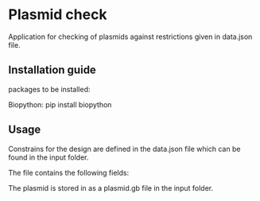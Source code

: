 
# Plasmid check

Application for checking of plasmids against restrictions given in data.json file.



## Installation guide

packages to be installed:

Biopython: pip install biopython


## Usage

Constrains for the design are defined in the data.json file which can be found in the input folder. 

The file contains the following fields:


The plasmid is stored in as a plasmid.gb file in the input folder.

